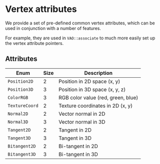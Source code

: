 # Vertex attributes

We provide a set of pre-defined common vertex attributes, which can be
used in conjunction with a number of features.

For example, they are used in ``VAO::associate`` to much more easily
set up the vertex attribute pointers.

## Attributes
| Enum             | Size | Description                        |
|------------------|------|------------------------------------|
| ``Position2D``   | 2    | Position in 2D space (x, y)        |
| ``Position3D``   | 3    | Position in 3D space (x, y, z)     |
| ``ColorRGB``     | 3    | RGB color value (red, green, blue) |
| ``TextureCoord`` | 2    | Texture coordinates in 2D (x, y)   |
| ``Normal2D``     | 2    | Vector normal in 2D                |
| ``Normal3D``     | 3    | Vector normal in 3D                |
| ``Tangent2D``    | 2    | Tangent in 2D                      |
| ``Tangent3D``    | 3    | Tangent in 3D                      |
| ``Bitangent2D``  | 2    | Bi-tangent in 2D                   |
| ``Bitangent3D``  | 3    | Bi-tangent in 3D                   |
